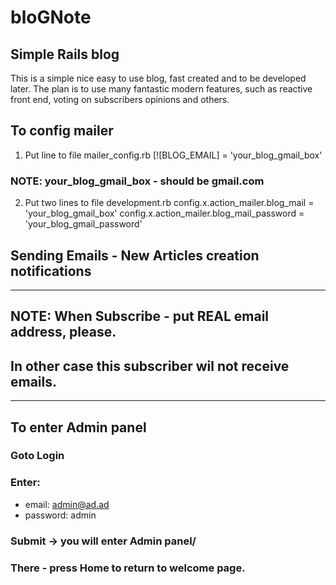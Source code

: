 # bloGNote
Simple Rails blog
------------------
This is a simple nice easy to use blog, fast created and to be developed later.
The plan is to use many fantastic modern features, such as reactive front end, voting on subscribers opinions and others.


## To config mailer

1. Put line to file mailer_config.rb
[![BLOG_EMAIL] = 'your_blog_gmail_box'

### NOTE: your_blog_gmail_box - should be gmail.com


2. Put two lines to file development.rb
  config.x.action_mailer.blog_mail = 'your_blog_gmail_box'
  config.x.action_mailer.blog_mail_password = 'your_blog_gmail_password'


## Sending Emails - New Articles creation notifications
-------------------------------------------------------
## NOTE: When Subscribe - put REAL email address, please.
## In other case this subscriber wil not receive emails.
-----------------------------------------------------------

## To enter Admin panel

### Goto Login
### Enter:
- email: admin@ad.ad
- password: admin
### Submit -> you will enter Admin panel/
### There - press Home to return to welcome page.

